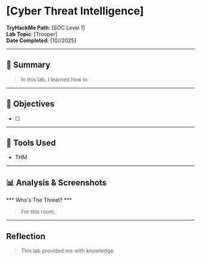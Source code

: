 # [Cyber Threat Intelligence]

**TryHackMe Path**: [SOC Level 1]  
**Lab Topic**: [Trooper]  
**Date Completed**: [10//2025]

---

## 🧠 Summary

> In this lab, I learned how to 

---

## 🎯 Objectives
- [ ] 

---

## 🧰 Tools Used
- THM 
  
---

## 📊 Analysis & Screenshots

*** Who's The Threat? ***

> For this room, 

---

## Reflection

> This lab provided me with knowledge 

